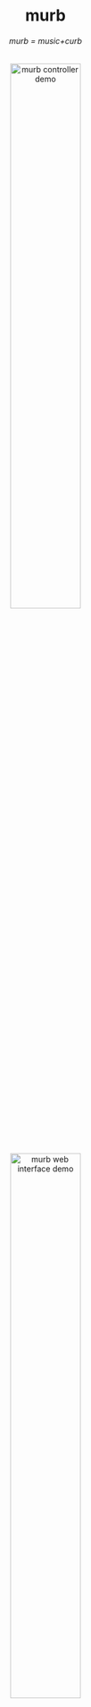 <h1 align='center'>murb</h1>
<h6 align='center'>murb = music+curb</h6>

<p align='center'>
<img alt='murb controller demo' src='https://user-images.githubusercontent.com/38725335/100362340-03d47a80-3047-11eb-90a8-79825582a130.gif' width='50%' height='auto'></img>
<img alt='murb web interface demo' src='https://user-images.githubusercontent.com/38725335/100362346-0636d480-3047-11eb-930f-afd1d1b8f1e2.gif' width='50%' height='auto'></img>
</p>

<br>

## Devs/Contributors
##### (From inside the murb root with Linux)
<hr>

1. compile the js files
> ``tsc -p pre``<br>
2. run the controller
> ``chmod +x controller.bash``<br>

> ``./controller.bash``

<hr>

#### notes
- I prefer to just host this with [web server for chrome](https://chrome.google.com/webstore/detail/web-server-for-chrome/ofhbbkphhbklhfoeikjpcbhemlocgigb)
- You could also use [simpleHTTPserver](https://docs.python.org/2/library/simplehttpserver.html) with python, or really any other static web server
